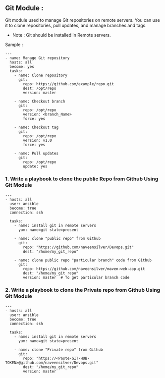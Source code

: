 ## Git Module :

Git module used to manage Git repositories on remote servers. You can use it to clone repositories, pull updates, and manage branches and tags.

* Note : Git should be installed in Remote servers. 

Sample :
```
---
- name: Manage Git repository
  hosts: all
  become: yes
  tasks:
    - name: Clone repository
      git:
        repo: https://github.com/example/repo.git
        dest: /opt/repo
        version: master

    - name: Checkout branch
      git:
        repo: /opt/repo
        version: <branch_Name>
        force: yes

    - name: Checkout tag
      git:
        repo: /opt/repo
        version: v1.0
        force: yes

    - name: Pull updates
      git:
        repo: /opt/repo
        update: yes
```
### 1. Write a playbook to clone the public Repo from Github Using Git Module 
```
---
- hosts: all 
  user: ansible
  become: true
  connection: ssh

  tasks:
    - name: install git in remote servers
      yum: name=git state=present

    - name: clone "public repo" from Github
      git:
        repo: "https://github.com/naveensilver/Devops.git"
        dest: "/home/my_git_repo"

    - name: clone public repo "particular branch" code from Github
      git:
        repo: https://github.com/naveensilver/maven-web-app.git 
        dest: "/home/my_git_repo"
        version: master  # To get particular branch code 
```
      

### 2. Write a playbook to clone the Private repo from Github Using Git Module 
```
---
- hosts: all 
  user: ansible
  become: true
  connection: ssh

  tasks:
    - name: install git in remote servers
      yum: name=git state=present

    - name: clone "Private repo" from Github
      git:
        repo: "https://<Paste-GIT-HUB-TOKEN>@github.com/naveensilver/Devops.git"
        dest: "/home/my_git_repo"
        version: master

```
